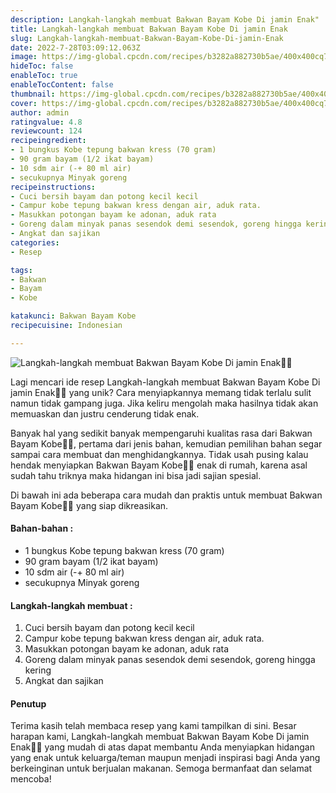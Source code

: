 ```yaml
---
description: Langkah-langkah membuat Bakwan Bayam Kobe Di jamin Enak"
title: Langkah-langkah membuat Bakwan Bayam Kobe Di jamin Enak
slug: Langkah-langkah-membuat-Bakwan-Bayam-Kobe-Di-jamin-Enak
date: 2022-7-28T03:09:12.063Z
image: https://img-global.cpcdn.com/recipes/b3282a882730b5ae/400x400cq70/photo.jpg
hideToc: false
enableToc: true
enableTocContent: false
thumbnail: https://img-global.cpcdn.com/recipes/b3282a882730b5ae/400x400cq70/photo.jpg
cover: https://img-global.cpcdn.com/recipes/b3282a882730b5ae/400x400cq70/photo.jpg
author: admin
ratingvalue: 4.8
reviewcount: 124
recipeingredient:
- 1 bungkus Kobe tepung bakwan kress (70 gram)
- 90 gram bayam (1/2 ikat bayam)
- 10 sdm air (-+ 80 ml air)
- secukupnya Minyak goreng
recipeinstructions:
- Cuci bersih bayam dan potong kecil kecil
- Campur kobe tepung bakwan kress dengan air, aduk rata.
- Masukkan potongan bayam ke adonan, aduk rata
- Goreng dalam minyak panas sesendok demi sesendok, goreng hingga kering
- Angkat dan sajikan
categories:
- Resep

tags:
- Bakwan
- Bayam
- Kobe

katakunci: Bakwan Bayam Kobe
recipecuisine: Indonesian

---
```


![Langkah-langkah membuat Bakwan Bayam Kobe Di jamin Enak👩‍🍳](https://img-global.cpcdn.com/recipes/b3282a882730b5ae/400x400cq70/photo.jpg)

Lagi mencari ide resep Langkah-langkah membuat Bakwan Bayam Kobe Di jamin Enak👩‍🍳 yang unik? Cara menyiapkannya memang tidak terlalu sulit namun tidak gampang juga. Jika keliru mengolah maka hasilnya tidak akan memuaskan dan justru cenderung tidak enak.

Banyak hal yang sedikit banyak mempengaruhi kualitas rasa dari Bakwan Bayam Kobe👩‍🍳, pertama dari jenis bahan, kemudian pemilihan bahan segar sampai cara membuat dan menghidangkannya. Tidak usah pusing kalau hendak menyiapkan Bakwan Bayam Kobe👩‍🍳 enak di rumah, karena asal sudah tahu triknya maka hidangan ini bisa jadi sajian spesial.

Di bawah ini ada beberapa cara mudah dan praktis untuk membuat Bakwan Bayam Kobe👩‍🍳 yang siap dikreasikan.

<!--inarticleads1-->

#### Bahan-bahan :

- 1 bungkus Kobe tepung bakwan kress (70 gram)
- 90 gram bayam (1/2 ikat bayam)
- 10 sdm air (-+ 80 ml air)
- secukupnya Minyak goreng

<!--inarticleads2-->

#### Langkah-langkah membuat :

1. Cuci bersih bayam dan potong kecil kecil
1. Campur kobe tepung bakwan kress dengan air, aduk rata.
1. Masukkan potongan bayam ke adonan, aduk rata
1. Goreng dalam minyak panas sesendok demi sesendok, goreng hingga kering
1. Angkat dan sajikan

#### Penutup

Terima kasih telah membaca resep yang kami tampilkan di sini. Besar harapan kami, Langkah-langkah membuat Bakwan Bayam Kobe Di jamin Enak👩‍🍳 yang mudah di atas dapat membantu Anda menyiapkan hidangan yang enak untuk keluarga/teman maupun menjadi inspirasi bagi Anda yang berkeinginan untuk berjualan makanan. Semoga bermanfaat dan selamat mencoba!